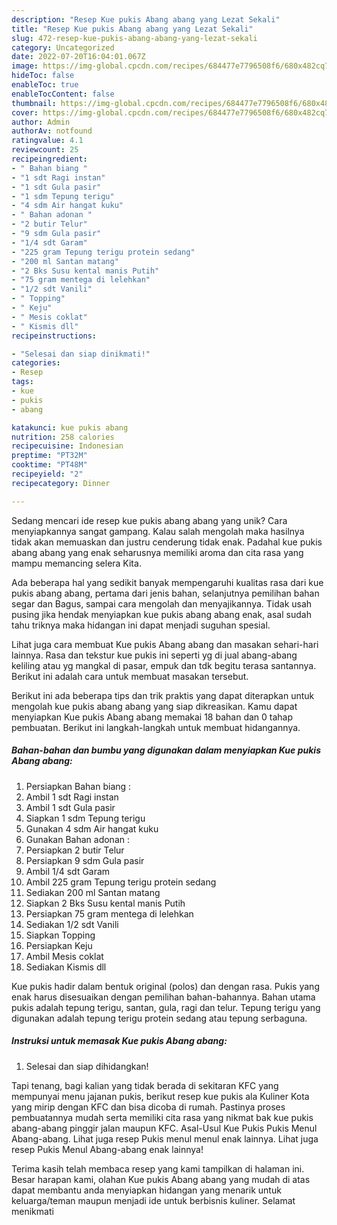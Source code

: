 ```yaml
---
description: "Resep Kue pukis Abang abang yang Lezat Sekali"
title: "Resep Kue pukis Abang abang yang Lezat Sekali"
slug: 472-resep-kue-pukis-abang-abang-yang-lezat-sekali
category: Uncategorized
date: 2022-07-20T16:04:01.067Z
image: https://img-global.cpcdn.com/recipes/684477e7796508f6/680x482cq70/kue-pukis-abang-abang-foto-resep-utama.jpg
hideToc: false
enableToc: true
enableTocContent: false
thumbnail: https://img-global.cpcdn.com/recipes/684477e7796508f6/680x482cq70/kue-pukis-abang-abang-foto-resep-utama.jpg
cover: https://img-global.cpcdn.com/recipes/684477e7796508f6/680x482cq70/kue-pukis-abang-abang-foto-resep-utama.jpg
author: Admin
authorAv: notfound
ratingvalue: 4.1
reviewcount: 25
recipeingredient:
- " Bahan biang "
- "1 sdt Ragi instan"
- "1 sdt Gula pasir"
- "1 sdm Tepung terigu"
- "4 sdm Air hangat kuku"
- " Bahan adonan "
- "2 butir Telur"
- "9 sdm Gula pasir"
- "1/4 sdt Garam"
- "225 gram Tepung terigu protein sedang"
- "200 ml Santan matang"
- "2 Bks Susu kental manis Putih"
- "75 gram mentega di lelehkan"
- "1/2 sdt Vanili"
- " Topping"
- " Keju"
- " Mesis coklat"
- " Kismis dll"
recipeinstructions:

- "Selesai dan siap dinikmati!"
categories:
- Resep
tags:
- kue
- pukis
- abang

katakunci: kue pukis abang 
nutrition: 258 calories
recipecuisine: Indonesian
preptime: "PT32M"
cooktime: "PT48M"
recipeyield: "2"
recipecategory: Dinner

---
```





Sedang mencari ide resep kue pukis abang abang yang unik? Cara menyiapkannya sangat gampang. Kalau salah mengolah maka hasilnya tidak akan memuaskan dan justru cenderung tidak enak. Padahal kue pukis abang abang yang enak seharusnya memiliki aroma dan cita rasa yang mampu memancing selera Kita.





Ada beberapa hal yang sedikit banyak mempengaruhi kualitas rasa dari kue pukis abang abang, pertama dari jenis bahan, selanjutnya pemilihan bahan segar dan Bagus, sampai cara mengolah dan menyajikannya. Tidak usah pusing jika hendak menyiapkan kue pukis abang abang enak,      asal sudah tahu triknya maka hidangan ini dapat menjadi suguhan spesial.














Lihat juga cara membuat Kue pukis Abang abang dan masakan sehari-hari lainnya. Rasa dan tekstur kue pukis ini seperti yg di jual abang-abang keliling atau yg mangkal di pasar, empuk dan tdk begitu terasa santannya. Berikut ini adalah cara untuk membuat masakan tersebut.






Berikut ini ada beberapa tips dan trik praktis yang dapat diterapkan untuk mengolah kue pukis abang abang yang siap dikreasikan. Kamu dapat menyiapkan Kue pukis Abang abang memakai 18 bahan dan 0 tahap pembuatan. Berikut ini langkah-langkah untuk membuat hidangannya.

<!--inarticleads1-->

##### Bahan-bahan dan bumbu yang digunakan dalam menyiapkan Kue pukis Abang abang:

1. Persiapkan  Bahan biang :
1. Ambil 1 sdt Ragi instan
1. Ambil 1 sdt Gula pasir
1. Siapkan 1 sdm Tepung terigu
1. Gunakan 4 sdm Air hangat kuku
1. Gunakan  Bahan adonan :
1. Persiapkan 2 butir Telur
1. Persiapkan 9 sdm Gula pasir
1. Ambil 1/4 sdt Garam
1. Ambil 225 gram Tepung terigu protein sedang
1. Sediakan 200 ml Santan matang
1. Siapkan 2 Bks Susu kental manis Putih
1. Persiapkan 75 gram mentega di lelehkan
1. Sediakan 1/2 sdt Vanili
1. Siapkan  Topping
1. Persiapkan  Keju
1. Ambil  Mesis coklat
1. Sediakan  Kismis dll


Kue pukis hadir dalam bentuk original (polos) dan dengan rasa. Pukis yang enak harus disesuaikan dengan pemilihan bahan-bahannya. Bahan utama pukis adalah tepung terigu, santan, gula, ragi dan telur. Tepung terigu yang digunakan adalah tepung terigu protein sedang atau tepung serbaguna. 

<!--inarticleads2-->

##### Instruksi untuk memasak Kue pukis Abang abang:


1. Selesai dan siap dihidangkan!

Tapi tenang, bagi kalian yang tidak berada di sekitaran KFC yang mempunyai menu jajanan pukis, berikut resep kue pukis ala Kuliner Kota yang mirip dengan KFC dan bisa dicoba di rumah. Pastinya proses pembuatannya mudah serta memiliki cita rasa yang nikmat bak kue pukis abang-abang pinggir jalan maupun KFC. Asal-Usul Kue Pukis Pukis Menul Abang-abang. Lihat juga resep Pukis menul menul enak lainnya. Lihat juga resep Pukis Menul Abang-abang enak lainnya! 

Terima kasih telah membaca resep yang kami tampilkan di halaman ini. Besar harapan kami, olahan Kue pukis Abang abang yang mudah di atas dapat membantu anda menyiapkan hidangan yang menarik untuk keluarga/teman maupun menjadi ide untuk berbisnis kuliner. Selamat menikmati
